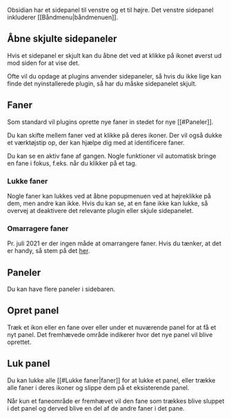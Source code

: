 Obsidian har et sidepanel til venstre og et til højre. Det venstre sidepanel inkluderer [[Båndmenu|båndmenuen]].

## Åbne skjulte sidepaneler

Hvis et sidepanel er skjult kan du åbne det ved at klikke på ikonet øverst ud mod siden for at vise det.

Ofte vil du opdage at plugins anvender sidepaneler, så hvis du ikke lige kan finde det nyinstallerede plugin, så har du måske sidepanelet skjult.

## Faner

Som standard vil plugins oprette nye faner in stedet for nye [[#Paneler]].

Du kan skifte mellem faner ved at klikke på deres ikoner. Der vil også dukke et værktøjstip op, der kan hjælpe dig med at identificere faner.

Du kan se en aktiv fane af gangen. Nogle funktioner vil automatisk bringe en fane i fokus, f.eks. når du klikker på et tag.

### Lukke faner
Nogle faner kan lukkes ved at åbne popupmenuen ved at højreklikke på dem, men andre kan ikke. Hvis du kan se, at en fane ikke kan lukke, så overvej at deaktivere det relevante plugin eller skjule sidepanelet.

### Omarragere faner
Pr. juli 2021 er der ingen måde at omarrangere faner. Hvis du tænker, at det er handy, så stem på det [her](https://forum.obsidian.md/t/reorder-tabs-of-panels-in-left-sidebar/9812).

## Paneler
Du kan have flere paneler i sidebaren.

## Opret panel

Træk et ikon eller en fane over eller under et nuværende panel for at få et nyt panel. Det fremhævede område indikerer hvor det nye panel vil blive oprettet.

## Luk panel

Du kan lukke alle [[#Lukke faner|faner]] for at lukke et panel, eller trække alle faner i deres ikoner og slippe dem på et eksisterende panel.

Når kun et faneområde er fremhævet vil den fane som trækkes blive sluppet i det panel og derved blive en del af de andre faner i det pane.
